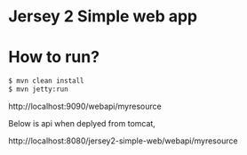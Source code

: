# Jersey 2 Simple web app

# How to run?
```sh
$ mvn clean install
$ mvn jetty:run
```
http://localhost:9090/webapi/myresource

Below is api when deplyed from tomcat,

http://localhost:8080/jersey2-simple-web/webapi/myresource
